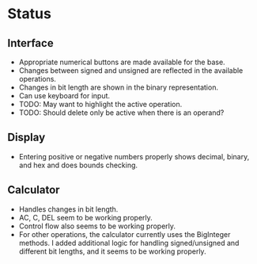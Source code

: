 # Status

## Interface
* Appropriate numerical buttons are made available for the base.
* Changes between signed and unsigned are reflected in the available operations.
* Changes in bit length are shown in the binary representation.
* Can use keyboard for input.
* TODO: May want to highlight the active operation.
* TODO: Should delete only be active when there is an operand?

## Display
* Entering positive or negative numbers properly shows decimal, binary, and hex and does bounds checking.

## Calculator
* Handles changes in bit length.
* AC, C, DEL seem to be working properly.
* Control flow also seems to be working properly.
* For other operations, the calculator currently uses the BigInteger methods. I added additional logic for handling signed/unsigned and different bit lengths, and it seems to be working properly.